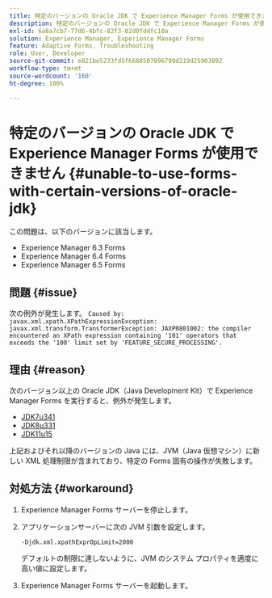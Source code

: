 ```yaml
---
title: 特定のバージョンの Oracle JDK で Experience Manager Forms が使用できません
description: 特定のバージョンの Oracle JDK で Experience Manager Forms が使用できません
exl-id: 6a8a7cb7-77d6-4bfc-82f3-82d0fddfc10a
solution: Experience Manager, Experience Manager Forms
feature: Adaptive Forms, Troubleshooting
role: User, Developer
source-git-commit: e821be5233fd5f6688507096790d219d25903892
workflow-type: tm+mt
source-wordcount: '160'
ht-degree: 100%

---
```


# 特定のバージョンの Oracle JDK で Experience Manager Forms が使用できません {#unable-to-use-forms-with-certain-versions-of-oracle-jdk}

この問題は、以下のバージョンに該当します。

* Experience Manager 6.3 Forms
* Experience Manager 6.4 Forms
* Experience Manager 6.5 Forms

## 問題 {#issue}

次の例外が発生します。
`Caused by: javax.xml.xpath.XPathExpressionException: javax.xml.transform.TransformerException: JAXP0801002: the compiler encountered an XPath expression containing '101' operators that exceeds the '100' limit set by 'FEATURE_SECURE_PROCESSING'.`

## 理由 {#reason}

次のバージョン以上の Oracle JDK（Java Development Kit）で Experience Manager Forms を実行すると、例外が発生します。

* [JDK7u341](https://www.oracle.com/java/technologies/javase/7u341-relnotes.html)
* [JDK8u331](https://www.oracle.com/java/technologies/javase/8u331-relnotes.html)
* [JDK11u15](https://www.oracle.com/java/technologies/javase/11-0-15-relnotes.html)

上記およびそれ以降のバージョンの Java には、JVM（Java 仮想マシン）に新しい XML 処理制限が含まれており、特定の Forms 固有の操作が失敗します。

## 対処方法 {#workaround}

1. Experience Manager Forms サーバーを停止します。
1. アプリケーションサーバーに次の JVM 引数を設定します。

   `-Djdk.xml.xpathExprOpLimit=2000`

   デフォルトの制限に達しないように、JVM のシステム プロパティを適度に高い値に設定します。

1. Experience Manager Forms サーバーを起動します。
